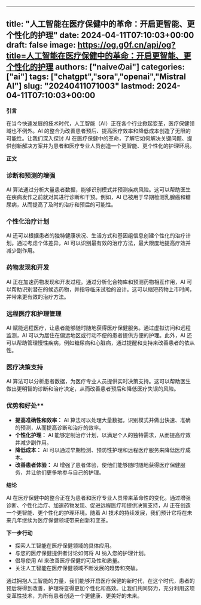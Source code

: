 
---
title: "人工智能在医疗保健中的革命：开启更智能、更个性化的护理"
date: 2024-04-11T07:10:03+00:00
draft: false
image: https://og.g0f.cn/api/og?title=人工智能在医疗保健中的革命：开启更智能、更个性化的护理
authors: ["naiveのai"]
categories: ["ai"]
tags: ["chatgpt","sora","openai","Mistral AI"]
slug: "20240411071003"
lastmod: 2024-04-11T07:10:03+00:00
---
**引言**

在当今快速发展的技术时代，人工智能（AI）正在各个行业掀起变革，医疗保健领域也不例外。AI 的整合为改善患者预后、提高医疗效率和降低成本创造了无限的可能性。让我们深入探讨 AI 在医疗保健中的革命，了解它如何解决关键问题、提供创新解决方案并为患者和医疗专业人员创造一个更智能、更个性化的护理环境。

**正文**

### 诊断和预测的增强

AI 算法通过分析大量患者数据，能够识别模式并预测疾病风险。这可以帮助医生在疾病发作之前就对其进行诊断和干预。例如，AI 已被用于早期检测乳腺癌和糖尿病，从而提高了及时的治疗和预后的可能性。

### 个性化治疗计划

AI 还可以根据患者的独特健康状况、生活方式和基因组信息创建个性化的治疗计划。通过考虑个体差异，AI 可以识别最有效的治疗方法，最大限度地提高疗效并减少副作用。

### 药物发现和开发

AI 正在加速药物发现和开发过程。通过分析化合物库和预测药物相互作用，AI 可以帮助识别潜在的候选药物，并指导临床试验的设计。这可以缩短药物上市时间，并带来更有效的治疗方法。

### 远程医疗和护理管理

AI 赋能远程医疗，让患者能够随时随地获得医疗保健服务。通过虚拟访问和远程监测，AI 可以为居住在偏远地区或行动不便的患者提供方便的护理。此外，AI 还可以帮助管理慢性疾病，例如糖尿病和心脏病，通过提醒和支持来改善患者的依从性。

### 医疗决策支持

AI 算法可以分析患者数据，为医疗专业人员提供实时决策支持。这可以帮助医生做出更明智的诊断和治疗决定，从而改善患者预后和降低医疗失误的风险。

### 优势和好处**

* **提高准确性和效率：** AI 算法可以处理大量数据，识别模式并做出快速、准确的预测，从而提高诊断和治疗的效率。
* **个性化护理：** AI 能够定制治疗计划，以满足个人的独特需求，从而提高疗效并减少副作用。
* **降低成本：** AI 可以通过早期检测、预防性护理和远程医疗服务来降低医疗成本。
* **改善患者体验：** AI 增强了患者体验，使他们能够随时随地获得医疗保健服务，并让他们更多地参与自己的护理。

**结论**

AI 在医疗保健中的整合正在为患者和医疗专业人员带来革命性的变化。通过增强诊断、个性化治疗、加速药物发现、促进远程医疗和提供决策支持，AI 正在创造一个更智能、更个性化的护理环境。随着 AI 技术的持续发展，我们预计它将在未来几年继续为医疗保健领域带来创新和变革。

**下一步行动**

* 探索人工智能在医疗保健领域的具体应用。
* 与您的医疗保健提供者讨论如何将 AI 纳入您的护理计划。
* 倡导使用 AI 来改善医疗保健的可及性和质量。
* 关注人工智能在医疗保健领域不断发展的趋势和突破。

通过拥抱人工智能的力量，我们能够开启医疗保健的新时代，在这个时代，患者的预后将得到改善，护理将变得更加个性化和高效。让我们共同努力，充分利用这项变革性技术，为所有患者创造一个更健康、更美好的未来。